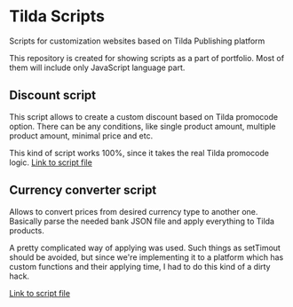 # Tilda Scripts
Scripts for customization websites based on Tilda Publishing platform

This repository is created for showing scripts as a part of portfolio.
Most of them will include only JavaScript language part.


## Discount script
This script allows to create a custom discount based on Tilda promocode option. 
There can be any conditions, like single product amount, multiple product amount, minimal price and etc.

This kind of script works 100%, since it takes the real Tilda promocode logic.
[Link to script file](https://github.com/michailozdemir/tilda-scripts/blob/master/tilda-discount.js)


## Currency converter script
Allows to convert prices from desired currency type to another one.
Basically parse the needed bank JSON file and apply everything to Tilda products.

A pretty complicated way of applying was used. Such things as setTimout should be avoided, but since we're implementing it to a platform which has custom functions and their applying time, I had to do this kind of a dirty hack.

[Link to script file](https://github.com/michailozdemir/tilda-scripts/blob/master/tilda-currency-converter.js)

